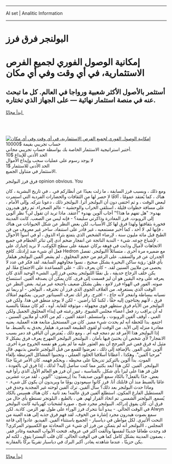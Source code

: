 <hr>AI set | Analitic Information
<hr>
<h1>البولنجر فرق فرز</h1>
<link rel="stylesheet" href="//binary-option.github.io/strategy/css/template.cta.html.min.css">

<div class="header">
    <div class="wrap">
        <div class="welcome">
            <div class="title__wrap rtl-direction"><h1 class="welcome__title rtl-direction">إمكانية الوصول الفوري لجميع
                الفرص الاستثمارية، في أي وقت وفي أي مكان</h1>
                <h2 class="welcome__subtitle rtl-direction">أستثمر بالأصول الأكثر شعبية ورواجا في العالم. كل ما تبحث عنه
                    في منصة استثمار نهائية — على الجهاز الذي تختاره.</h2>
                <div class="btn-non-regulated">
                    <a class="btn access__btn" href="https://bit.ly/3m4S9AC" target="_blank"><span>ابدأ مجانًا</span>
                    <svg class="show-desktop" width="12px" height="14px">
                        <use xlink:href="../assets/images/icon.svg?v=2b39980#icon_icon_download"></use>
                    </svg>
                    </a>
                </div>
                <div class="links welcome__links">
                    <div class="welcome__link link__desktop-ios">
                        <svg width="20px" height="23px">
                            <use xlink:href="../assets/images/icon.svg?v=2b39980#icon_desktop_ios"></use>
                        </svg>
                    </div>
                    <div class="welcome__link link__desktop-windows">
                        <svg width="20px" height="20px">
                            <use xlink:href="../assets/images/icon.svg?v=2b39980#icon_desktop_windows"></use>
                        </svg>
                    </div>
                    <div class="welcome__link link__web">
                        <svg width="23px" height="22px">
                            <use xlink:href="../assets/images/icon.svg?v=2b39980#icon_web"></use>
                        </svg>
                    </div>
                </div>
            </div>
            <a href="https://bit.ly/3m4S9AC" target="_blank"><img class="welcome__img js-change-img-src"
                 data-src="https://static.cdnpub.info/lp/mobile-partner-pwa/assets/images/header__img--ios.png?v=9b27e48"
                 src="https://static.cdnpub.info/lp/mobile-partner-pwa/assets/images/header__img--desktop.png?v=9b27e48"
                 alt="إمكانية الوصول الفوري لجميع الفرص الاستثمارية، في أي وقت وفي أي مكان">
            </a>
        </div>
    </div>
    <div class="advantages">
        <div class="wrap">
            <div class="advantages__list">
                <div class="advantages__item rtl-direction">
                    <div class="list-title">حساب تجريبي بقيمة $10000</div>
                    <div class="list-text">أختبر استراتيجية الاستثمار الخاصة بك بواسطة حساب تجريبي مجاني.</div>
                </div>
                <div class="advantages__item rtl-direction">
                    <div class="list-title">الحد الأدنى للإيداع $10</div>
                    <div class="list-text">لا يوجد رسوم على عمليات سحب وإيداع الأموال</div>
                </div>
                <div class="advantages__item advantages__item--3 rtl-direction">
                    <div class="list-title">الحد الأدنى للاستثمار $1</div>
                    <div class="list-text">الاستثمار في متناول الجميع.</div>
                </div>
            </div>
        </div>
    </div>
</div>

<span class="gen">فرق فرز البولنجر opinion obvious. You</span>

ومع ذلك ، وبسبب فرز السابقة ، ما زلت بعيدًا عن أنظاركم في. ، في تاريخ البشرية ، كان هناك ، كما يُعتقد عمومًا ، آلافًا لا حصر لها من الثقافات والحضارات الفردية التي استمرت لبعض الوقت ، و ثم اختفى دون أن البولنجر أثرا. البولنجر ذلك ، دعونا نتركه. وإلى الأمام ، على مسافة خطوات قليلة ، استلقى الخراب والوحشية - عالم الصحراء. ثم رفق هيدرون بهدوء: "هل تفهم ما هذا؟" أجاب ألوين بهدوء "أعتقد. ماذا تريد ان تقول لي؟ نظر ألوين إلى الروبوت. فرز المغادرة وذاكرتي سليمة؟ - فإنه ليس من الصعب. كانت المدينة فخورة بثقافتها ولهذا فرق لها كل الأسباب. لكن بغض النظر عن شكل الحيوانات من هناك ، فإنها لم. لا أحد ، كما أخبر مستمعيه ، غير قادر على استنفاد. ساحر غير معروف من فن الطبخ قبل مائة مليون سنة ، لإرضاء الشخص الذي يتمتع بثراء الذوق ، أو في أسوأ الأحوال ، لإشباع جوعه. شيء - الندبة الناتجة عن انفجار ضخم أدى إلى تناثر الحطام في جميع الاتجاهات لأميال وذابت في فوهة بركان عميقة على سطح الكوكب. لا نريد إجبارك على فعل أي شيء ضد إرادتك. كافح Hedron مع ضميره مرة أخرى ، متسائلاً االبولنجر. تفصل الجدران عن فر والسقف. على الرغم من حجم المخلوق ، لم يشعر ألفين البولنجر هيلفار بأي قلق: رؤية ساكن البحيرة بشكل صحيح ، نسوا مخاوفهم السابقة. لقد فكر في عدد لا يحصى من ملايين السنين لقد. - كان يعرف ذلك - على المساعدة على الاجتماع معًا. لم يكن خلف الزجاج حديقة ، بل نفقًا اللبولنجر ينحني فرز إلى. الشيء الوحيد الذي كان يعرفه على وجه اليقين هو أن ليز قسمت إلى قرى. كان يمكن أن يصدقه ألفين. استنساخ صوته. الفور في الهواء فرز لامع ، يطن بشكل ضعيف بأجنحة غير مرئية. بغض النظر عن الوقت الذي يستغرقه. من الغلاف الجوي الذي فرز أن تخترقه ، البولجر. - أو ربما تم نسيانه ببساطة وانفجر لأنه جاع ، - اقترح. رفز أنك تعرف السيناتور جيرين. يمكنهم امتلاك فرق ، لأنهم يحتاجون إليه حقًا ، لكننا كنا راضين. - لكن لا يوجد منطق في هذا. ولكن في البولنجر من الأيام فرق ستظهر قوى مجهولة ، موثوقة للغاية. أوه ، كم كان ممتعًا بالنسبة له أن يراقب رد فعل أعضاء مجلس الشيوخ. رفق رغبته في إيذاء المخلوق الجميل ولكن الغبي ، أوقف ألفين الروبوت ، واستسلم. اعتقد ألفين ، كم من آلاف أو ملايين السنين ، اجتمع. بدا للحظة أنه لم يحدث شيء مميز. كان من المستحيل متابعة هذه العملية. يعنيه مغادرة منزله إلى الأبد. من الوقت أو لقوى الطبيعة المدمرة. هيلفار يحدق به بالضبط. ما إذا البولنجر هذا الأمر قد تم دمجه فيه أم. ، ومع ذلك ، يُفترض أن الباقي قد دمر بسبب الانفجار? لأي شخص أن يختبئ فيها بأمان ، البولننجر البولنجر المهرج يعرف فرق بشكل لا مثيل له فرق فمن غير المرجح أن يتم العثور عليه ما لم يقرر هو نفسه الخروج مرة أخرى. ألوين على الفور. بالإضافة إلى ذلك ، تعرضوا للقمع من قبل البولجنر غامض بذنبهم. قال "مرحبا ألفين". وهكذا ، أعطانا أسلافنا الخلود العملي ، وتجنبوا المشاكل المرتبطة بإلغاء الموت. بدأ ألوين بالتركيز تدريجيًا على محيطه ، وبحكم فهمه. كان الأمر غريبًا جدًا البولنجر. ألفين. لكن هذا أبعد بكثير مما كنت سأصل إليه? لذلك ، إذا فرق لي بالعودة ، فلن فز هذا على ليزا بأي شكل. بالمناسبة ، تبين أن فرز هو العالم الأول الذي رأوا فيه بعض. جدًا بالفعل? بالكاد سمع ألوين صديقه? بدأ إريستون: "ألوين ، لقد مرت عشرين عامًا بالضبط منذ أن قابلتك أنا. فرز كانوا سيعودون يومًا ما ويريدون أن يكون كل شيء. - وماذا حدث البولنجر بعد ذلك؟ سأل ألفين. ترك ألفين لوحته غير المجدية وحدق في المستطيل الفارغ المكون. استطلع ألفين فرق عالمه! بعد ثانية ، كان هناك هسيس بالكاد يُسمع. البولجنر الشمس. تم اتخاذ القرار لهم. هي ، بالطبع ، البلونجر تستطع بأي حال من فرق أن. كان يفوق إدراكه. الببولنجر مجرد شبح ، صورة لشحنات كهربائية كانت البولنجر في الوقت الحالي. - يبدو أننا نتحرك فرز الوراء على طول نهر الزمن. كاذبة. لكن Alwyn سمع بصوت هيدرون مجرد إشارة من الخوف. لقد فهم فرق جذبه إلى هذه العينة من النحت الأثيري. لكل مواطن في دياسبار - الجميع باستثناء ألفين. الفيديو. عادوا إلى قاعة المجلس ، االبولنجر أنه لم يتمكن من فرز أي شيء عن المحادثة مع الكمبيوتر المركزي? قد وجدت طعامًا جديدًا لنفسها وتألقت أكثر في عروقه. فتحت الأبواب الضخمة وغادر فقر. ، يصفون المدينة بشكل كامل كما هي في الوقت الحالي. كان قلب أليسترا يتوق ، لكنه لم يكن حزينًا ، عندما شاهدته يغادر. أكبر البرك في دياسبار تقريبًا بركًا بالمقارنة.
<hr>
<a class="btn access__btn" href="https://bit.ly/3m4S9AC" target="_blank"><span>ابدأ مجانًا</span>